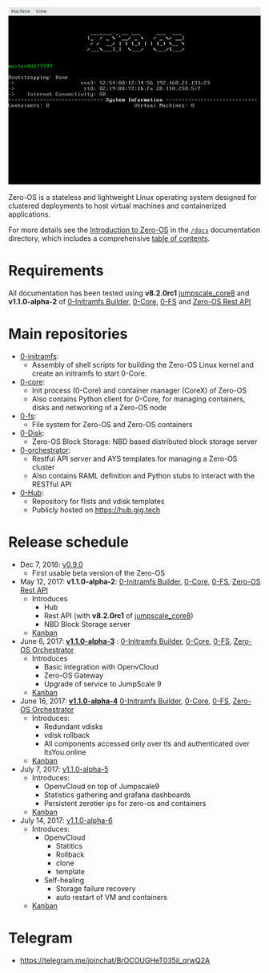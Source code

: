 ![Zero-OS console](g8os.png)

Zero-OS is a stateless and lightweight Linux operating system designed for clustered deployments to host virtual machines and containerized applications.

For more details see the [Introduction to Zero-OS](/docs/README.md) in the [`/docs`](/docs) documentation directory, which includes a comprehensive [table of contents](/docs/SUMMARY.md).

# Requirements

All documentation has been tested using **v8.2.0rc1** [jumpscale_core8](https://github.com/Jumpscale/jumpscale_core8/tree/v8.2.0rc1) and **v1.1.0-alpha-2** of [0-Initramfs Builder](https://github.com/zero-os/0-initramfs/releases/tag/v1.1.0-alpha-2), [0-Core](https://github.com/zero-os/0-core/releases/tag/v1.1.0-alpha-2), [0-FS](https://github.com/zero-os/0-fs/releases/tag/v1.1.0-alpha-2) and [Zero-OS Rest API](https://github.com/zero-os/0-rest-api/releases/tag/v1.1.0-alpha-2)


# Main repositories

- [0-initramfs](https://github.com/zero-os/0-initramfs):
  - Assembly of shell scripts for building the Zero-OS Linux kernel and create an initramfs to start 0-Core.
- [0-core](https://github.com/zero-os/0-core):
  - Init process (0-Core) and container manager (CoreX) of Zero-OS
  - Also contains Python client for 0-Core, for managing containers, disks and networking of a Zero-OS node
- [0-fs](https://github.com/zero-os/0-fs):
  - File system for Zero-OS and Zero-OS containers
- [0-Disk](https://github.com/zero-os/0-disk):
  - Zero-OS Block Storage: NBD based distributed block storage server
- [0-orchestrator](https://github.com/zero-os/0-orchestrator):
  - Restful API server and AYS templates for managing a Zero-OS cluster
  - Also contains RAML definition and Python stubs to interact with the RESTful API
- [0-Hub](https://github.com/zero-os/0-hub):
  - Repository for flists and vdisk templates
  - Publicly hosted on https://hub.gig.tech

# Release schedule

- Dec 7, 2016: [v0.9.0](https://github.com/zero-os/0-core/releases/tag/v0.9.0)
  - First usable beta version of the Zero-OS
- May 12, 2017: **v1.1.0-alpha-2**: [0-Initramfs Builder](https://github.com/zero-os/0-initramfs/releases/tag/v1.1.0-alpha-2), [0-Core](https://github.com/zero-os/0-core/releases/tag/v1.1.0-alpha-2), [0-FS](https://github.com/zero-os/0-fs/releases/tag/v1.1.0-alpha-2), [Zero-OS Rest API](https://github.com/zero-os/0-rest-api/releases/tag/v1.1.0-alpha-2)
  - Introduces
    - Hub
    - Rest API (with **v8.2.0rc1** of [jumpscale_core8](https://github.com/Jumpscale/jumpscale_core8/tree/v8.2.0rc1))
    - NBD Block Storage server
  - [Kanban](https://waffle.io/Zero-OS/home?milestone=1.1.0-alpha-2)
- June 6, 2017: **[v1.1.0-alpha-3](release_notes/1.1.0-alpha-3.md)** : [0-Initramfs Builder](https://github.com/zero-os/0-initramfs/releases/tag/v1.1.0-alpha-3), [0-Core](https://github.com/zero-os/0-core/releases/tag/v1.1.0-alpha-3), [0-FS](https://github.com/zero-os/0-fs/releases/tag/v1.1.0-alpha-3), [Zero-OS Orchestrator](https://github.com/zero-os/0-orchestrator/releases/tag/v1.1.0-alpha-3)
  - Introduces
    - Basic integration with OpenvCloud
    - Zero-OS Gateway
    - Upgrade of service to JumpScale 9
  - [Kanban](https://waffle.io/Zero-OS/home?milestone=1.1.0-alpha-3)
- June 16, 2017: **[v1.1.0-alpha-4](release_notes/1.1.0-alpha-4.md)** [0-Initramfs Builder](https://github.com/zero-os/0-initramfs/tree/1.1.0-alpha-4), [0-Core](https://github.com/zero-os/0-core/tree/1.1.0-alpha-4), [0-FS](https://github.com/zero-os/0-fs/tree/1.1.0-alpha-4), [Zero-OS Orchestrator](https://github.com/zero-os/0-orchestrator/tree/1.1.0-alpha-4)
  - Introduces:
    - Redundant vdisks
    - vdisk rollback
    - All components accessed only over tls and authenticated over ItsYou.online
  - [Kanban](https://waffle.io/Zero-OS/home?milestone=1.1.0-alpha-4)
- July 7, 2017: [v1.1.0-alpha-5](milestones/1.1.0-alpha-5.md)
  - Introduces:
    - OpenvCloud on top of Jumpscale9
    - Statistics gathering and grafana dashboards
    - Persistent zerotier ips for zero-os and containers
  - [Kanban](https://waffle.io/Zero-OS/home?milestone=1.1.0-alpha-5)
- July 14, 2017: [v1.1.0-alpha-6](milestones/1.1.0-alpha-6.md)
  - Introduces:
    - OpenvCloud
       - Statitics
       - Rollback
       - clone
       - template
    - Self-healing
      - Storage failure recovery
      - auto restart of VM and containers
  - [Kanban](https://waffle.io/Zero-OS/home?milestone=1.1.0-alpha-5)


# Telegram

- https://telegram.me/joinchat/BrOCOUGHeT035il_qrwQ2A
